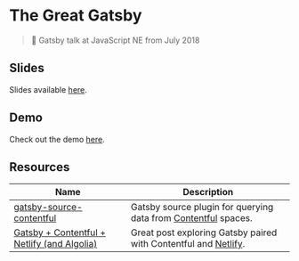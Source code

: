 # The Great Gatsby

> 📣 Gatsby talk at JavaScript NE from July 2018

## Slides

Slides available [here](https://jsne-gatsby-talk.now.sh).

## Demo

Check out the demo [here](https://jsne.steele.pro).

## Resources

| Name                                                                                                                         | Description                                                                                                                          |
| ---------------------------------------------------------------------------------------------------------------------------- | ------------------------------------------------------------------------------------------------------------------------------------ |
| [gatsby-source-contentful](https://www.gatsbyjs.org/packages/gatsby-source-contentful)                                       | Gatsby source plugin for querying data from [Contentful](https://www.contentful.com) spaces.                                         |
| [Gatsby + Contentful + Netlify (and Algolia)](https://www.gatsbyjs.org/blog/2017-12-06-gatsby-plus-contentful-plus-netlify/) | Great post exploring Gatsby paired with Contentful and [Netlify](https://netlify.com).                                               |
